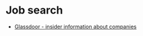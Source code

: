 # Job search

* [Glassdoor - insider information about companies](https://www.glassdoor.com/index.htm)
